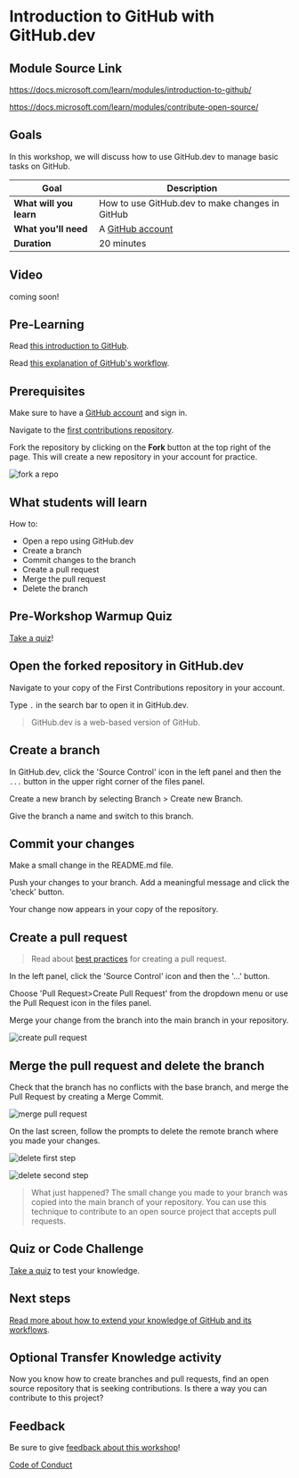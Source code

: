 # Introduction to GitHub with GitHub.dev

## Module Source Link

https://docs.microsoft.com/learn/modules/introduction-to-github/

https://docs.microsoft.com/learn/modules/contribute-open-source/

## Goals

In this workshop, we will discuss how to use GitHub.dev to manage basic tasks on GitHub.

| **Goal**              | Description                                    |
| ----------------------------- | --------------------------------------------------------------------- |
| **What will you learn**       | How to use GitHub.dev to make changes in GitHub                                        |
| **What you'll need**          | A [GitHub account](https://github.com) |
| **Duration**                  | 20 minutes                                                                |
                      

## Video

coming soon!

## Pre-Learning

Read [this introduction to GitHub](https://docs.microsoft.com/learn/modules/introduction-to-github/1-introduction).

Read [this explanation of GitHub's  workflow](https://docs.microsoft.com/learn/modules/introduction-to-github/2-what-is-github).

## Prerequisites

Make sure to have a [GitHub account](https://github.com) and sign in.

Navigate to the [first contributions repository](https://github.com/firstcontributions/first-contributions).

Fork the repository by clicking on the **Fork** button at the top right of the page. This will create a new repository in your account for practice.

![fork a repo](./images/fork.png)

## What students will learn

How to:
- Open a repo using GitHub.dev
- Create a branch
- Commit changes to the branch
- Create a pull request
- Merge the pull request
- Delete the branch

## Pre-Workshop Warmup Quiz

[Take a quiz](https://docs.microsoft.com/learn/modules/introduction-to-github/4-knowledge-check)!

## Open the forked repository in GitHub.dev

Navigate to your copy of the First Contributions repository in your account. 

Type `.` in the search bar to open it in GitHub.dev.

> GitHub.dev is a web-based version of GitHub.

## Create a branch

In GitHub.dev, click the 'Source Control' icon in the left panel and then the `...` button in the upper right corner of the files panel.

Create a new branch by selecting Branch > Create new Branch.

Give the branch a name and switch to this branch. 

## Commit your changes

Make a small change in the README.md file.

Push your changes to your branch. Add a meaningful message and click the 'check' button.

Your change now appears in your copy of the repository.

## Create a pull request

> Read about [best practices](https://docs.microsoft.com/learn/modules/contribute-open-source/4-exercise-create-pr) for creating a pull request.

In the left panel, click the 'Source Control' icon and then the '...' button.

Choose 'Pull Request>Create Pull Request' from the dropdown menu or use the Pull Request icon in the files panel.

Merge your change from the branch into the main branch in your repository.

![create pull request](./images/create-pr.png)

## Merge the pull request and delete the branch

Check that the branch has no conflicts with the base branch, and merge the Pull Request by creating a Merge Commit.

![merge pull request](./images/merge.png)

On the last screen, follow the prompts to delete the remote branch where you made your changes.

![delete first step](./images/delete-1.png)

![delete second step](./images/delete-2.png)

> What just happened? The small change you made to your branch was copied into the main branch of your repository. You can use this technique to contribute to an open source project that accepts pull requests.


## Quiz or Code Challenge

[Take a quiz](https://docs.microsoft.com/learn/modules/contribute-open-source/6-knowledge-check) to test your knowledge.

## Next steps

[Read more about how to extend your knowledge of GitHub and its workflows](https://docs.microsoft.com/learn/modules/contribute-open-source/5-next-steps).

## Optional Transfer Knowledge activity

Now you know how to create branches and pull requests, find an open source repository that is seeking contributions. Is there a way you can contribute to this project?

## Feedback

Be sure to give [feedback about this workshop](https://forms.office.com/r/MdhJWMZthR)!

[Code of Conduct](CODE_OF_CONDUCT.md)

